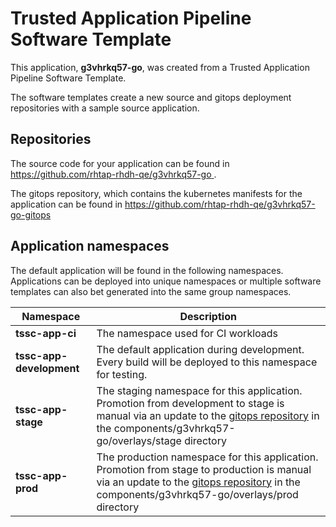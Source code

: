 # Trusted Application Pipeline Software Template

This application, **g3vhrkq57-go**, was created from a Trusted Application Pipeline Software Template.

The software templates create a new source and gitops deployment repositories with a sample source application. 

## Repositories

The source code for your application can be found in [https://github.com/rhtap-rhdh-qe/g3vhrkq57-go ](https://github.com/rhtap-rhdh-qe/g3vhrkq57-go ).
 
The gitops repository, which contains the kubernetes manifests for the application can be found in 
[https://github.com/rhtap-rhdh-qe/g3vhrkq57-go-gitops ](https://github.com/rhtap-rhdh-qe/g3vhrkq57-go-gitops ) 

## Application namespaces 

The default application will be found in the following namespaces. Applications can be deployed into unique namespaces or multiple software templates can also bet generated into the same group namespaces.  

|  Namespace   |  Description   |  
| -------- | -------- |
| **tssc-app-ci** | The namespace used for CI workloads |
| **tssc-app-development** | The default application during development. Every build will be deployed to this namespace for testing. |
| **tssc-app-stage** | The staging namespace for this application. Promotion from development to stage is manual via an update to the [gitops repository](https://github.com/rhtap-rhdh-qe/g3vhrkq57-go-gitops ) in the components/g3vhrkq57-go/overlays/stage directory |
| **tssc-app-prod** | The production namespace for this application. Promotion from stage to production is manual via an update to the [gitops repository](https://github.com/rhtap-rhdh-qe/g3vhrkq57-go-gitops ) in the components/g3vhrkq57-go/overlays/prod directory |